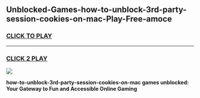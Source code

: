 
## Unblocked-Games-how-to-unblock-3rd-party-session-cookies-on-mac-Play-Free-amoce
<h3>
<a href="https://premium76.site?title=how-to-unblock-3rd-party-session-cookies-on-mac&ref=10A">CLICK TO PLAY</a></h3>
<hr>

<h3>
<a href="https://premium76.site?title=how-to-unblock-3rd-party-session-cookies-on-mac&ref=10A">CLICK 2 PLAY</a>
  
</h3>

<a href="https://premium76.site?title=how-to-unblock-3rd-party-session-cookies-on-mac&ref=10A"><img src="https://clearcache.store/games.png"></a>


**how-to-unblock-3rd-party-session-cookies-on-mac games unblocked: Your Gateway to Fun and Accessible Online Gaming**
